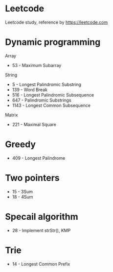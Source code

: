 # Leetcode
Leetcode study, reference by https://leetcode.com

# Dynamic programming 

Array
- 53 - Maximum Subarray

String
- 5 - Longest Palindromic Substring
- 139 - Word Break
- 516 - Longest Palindromic Subsequence
- 647 - Palindromic Substrings
- 1143 - Longest Common Subsequence

Matrix
- 221 - Maximal Square

# Greedy
- 409 - Longest Palindrome

# Two pointers
- 15 - 3Sum
- 18 - 4Sum

# Specail algorithm
- 28 - Implement strStr(), KMP

# Trie
- 14 - Longest Common Prefix

